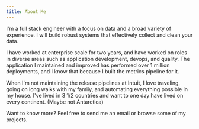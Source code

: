 ```yaml
---
title: About Me
---
```

I'm a full stack engineer with a focus on data and a broad variety of experience. I will build robust systems that effectively collect and clean your data.

I have worked at enterprise scale for two years, and have worked on roles in diverse areas such as application development, devops, and quality. The application I maintained and improved has performed over 1 million deployments, and I know that because I built the metrics pipeline for it.

When I'm not maintaining the release pipelines at Intuit, I love traveling, going on long walks with my family, and automating everything possible in my house. I've lived in 3 1/2 countries and want to one day have lived on every continent. (Maybe not Antarctica)

Want to know more? Feel free to send me an email or browse some of my projects.
